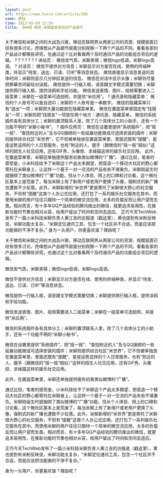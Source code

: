 ```yaml
---
layout: post
url: https://www.huxiu.com/article/388
name: 蔡钰
time: 2012-05-09 12:59
title: 【HOW】微信-米聊盛衰背后的产品细节
---
```

关于微信和米聊之间的大战及兴衰，移动互联网界从两家公司的资源、规模层面已经有很多讨论，虎嗅想从产品细节层面分别观察一下两个产品的不同，看看各家的产品设计都哪些讲究，也通过这个比对看看两个及时通讯产品的功能组合背后的逻辑。 ? ? ? ? ? ? ? 进站页： 微信卖气质，米聊卖萌；微信logo低调，米聊logo高调。 ? 对话页： 微信不提供对方信息；米聊显示对方是否在线、使用的终端种类，并显示“待发、送达、已读、已听”等消息状态。 微信直接显示消息发送的具体时间；米聊则显示几分钟前发送的信息。 微信在对话中显示头像；米聊则尽量把屏幕空间留给对话框。 微信提供一行输入框，语音跟文字模式需要切换；米聊提供两行输入框，提供涂鸦和手绘功能。 微信发送表情、图片、视频需要进入二级菜单；米聊在一级菜单可选拍照，并提供“米应用”。 ? 通讯录和隐藏菜单： 微信的个人账号可以是自选ID；米聊的个人账号是一串数字。 微信的隐藏菜单只有“退出”一项；米聊把大量功能放在隐藏菜单里。 微信在置底菜单里固定有“找朋友”一项；米聊则把“找朋友”一项放在两个地方：通讯录、隐藏菜单。 微信的系统插件各有具体分工；米聊的置顶联系人里，除了几个具体分工的小助手，还有一个功能不明的“米聊小秘书”。 ? 插件应用页： 微信在设置里提供“系统插件”，把“摇一摇”、“查找附近的人”及与QQ捆绑的一些延展功能做成可选择安装的插件；米聊则提供综合社区“米世界”，它不但被单独放在置底菜单里，里面还既有“提醒”、星座运势这样的个人日常服务，也有“附近的人、握手（跟微信的“摇一摇”相似）”这样的陌生人社交应用，还有GIF秀、头像控、求缘猫这样的娱乐社交应用。 此外，在置底菜单里，米聊还单独提供服务初衷类似微博的“广播”。 通过比较，笔者的感受是，小米科技给予了米聊这个产品太多期望，把营造一个移动大社区的野心都寄托在米聊身上，让这样一个基于一对一交流的产品有些不堪重负。米聊刚诞生时就捆绑了类似微博的“广播”功能，但从个人体验、网上的口碑和讨论看，这个微社区基本上是荒废了，每当米聊上有了新用户或老用户更换了头像，强制式的新广播也遭致不少反感。此外，米聊新增的“米世界”更是寄托了米聊很大野心的社交服务，不但有“提醒”这类个人办公式应用，还打包了一系列娱乐社交服务在其中。而使用米聊的用户往往只期待一个简单的微交流应用，太多的负载反而让用户望而生畏。相对而言，有十多年QQ产品经验的腾讯推出的微信，就更追求易用性，在推新功能时节奏也相对从容，给用户留出了时间和空间去适应。 正巧今天TechWeb发布了一篇小米科技米聊负责人黄江吉的访报道（戳这里），黄也提到有米粉反映说，米聊功能太复杂，“米聊定位通讯工具，包含一个社区并不合适，而是应该把功能做的干净不复杂。” 身为一头用户，你更喜欢谁？理由呢？

关于微信和米聊之间的大战及兴衰，移动互联网界从两家公司的资源、规模层面已经有很多讨论，虎嗅想从产品细节层面分别观察一下两个产品的不同，看看各家的产品设计都哪些讲究，也通过这个比对看看两个及时通讯产品的功能组合背后的逻辑。

微信卖气质，米聊卖萌；微信logo低调，米聊logo高调。

微信不提供对方信息；米聊显示对方是否在线、使用的终端种类，并显示“待发、送达、已读、已听”等消息状态。

微信提供一行输入框，语音跟文字模式需要切换；米聊提供两行输入框，提供涂鸦和手绘功能。

微信发送表情、图片、视频需要进入二级菜单；米聊在一级菜单可选拍照，并提供“米应用”。

微信的系统插件各有具体分工；米聊的置顶联系人里，除了几个具体分工的小助手，还有一个功能不明的“米聊小秘书”。

微信在设置里提供“系统插件”，把“摇一摇”、“查找附近的人”及与QQ捆绑的一些延展功能做成可选择安装的插件；米聊则提供综合社区“米世界”，它不但被单独放在置底菜单里，里面还既有“提醒”、星座运势这样的个人日常服务，也有“附近的人、握手（跟微信的“摇一摇”相似）”这样的陌生人社交应用，还有GIF秀、头像控、求缘猫这样的娱乐社交应用。

此外，在置底菜单里，米聊还单独提供服务初衷类似微博的“广播”。

通过比较，笔者的感受是，小米科技给予了米聊这个产品太多期望，把营造一个移动大社区的野心都寄托在米聊身上，让这样一个基于一对一交流的产品有些不堪重负。米聊刚诞生时就捆绑了类似微博的“广播”功能，但从个人体验、网上的口碑和讨论看，这个微社区基本上是荒废了，每当米聊上有了新用户或老用户更换了头像，强制式的新广播也遭致不少反感。此外，米聊新增的“米世界”更是寄托了米聊很大野心的社交服务，不但有“提醒”这类个人办公式应用，还打包了一系列娱乐社交服务在其中。而使用米聊的用户往往只期待一个简单的微交流应用，太多的负载反而让用户望而生畏。相对而言，有十多年QQ产品经验的腾讯推出的微信，就更追求易用性，在推新功能时节奏也相对从容，给用户留出了时间和空间去适应。

正巧今天TechWeb发布了一篇小米科技米聊负责人黄江吉的访报道（戳这里），黄也提到有米粉反映说，米聊功能太复杂，“米聊定位通讯工具，包含一个社区并不合适，而是应该把功能做的干净不复杂。”

身为一头用户，你更喜欢谁？理由呢？

